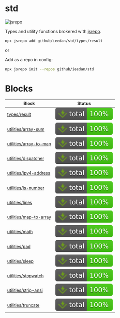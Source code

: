 # std

![jsrepo](https://jsrepo.dev/badges/jsrepo.svg)

Types and utility functions brokered with [jsrepo](https://jsrepo.dev).

```bash
npx jsrepo add github/ieedan/std/types/result
```

or

Add as a repo in config:

```bash
npx jsrepo init --repos github/ieedan/std
```

# Blocks

| Block                                                                                                   | Status                                                                                           |
| ------------------------------------------------------------------------------------------------------- | ------------------------------------------------------------------------------------------------ |
| [types/result](https://ieedan.github.io/std/classes/types_result.Result.html)                           | ![Tests](https://raw.githubusercontent.com/ieedan/std/refs/heads/main/badges/coverage-total.svg) |
| [utilities/array-sum](https://ieedan.github.io/std/functions/utilities_array_sum.arraySum.html)         | ![Tests](https://raw.githubusercontent.com/ieedan/std/refs/heads/main/badges/coverage-total.svg) |
| [utilities/array-to-map](https://ieedan.github.io/std/functions/utilities_array_to_map.arrayToMap.html) | ![Tests](https://raw.githubusercontent.com/ieedan/std/refs/heads/main/badges/coverage-total.svg) |
| [utilities/dispatcher](https://ieedan.github.io/std/types/utilities_dispatcher.Dispatcher.html)         | ![Tests](https://raw.githubusercontent.com/ieedan/std/refs/heads/main/badges/coverage-total.svg) |
| [utilities/ipv4-address](https://ieedan.github.io/std/modules/utilities_ipv4_address.html)              | ![Tests](https://raw.githubusercontent.com/ieedan/std/refs/heads/main/badges/coverage-total.svg) |
| [utilities/is-number](https://ieedan.github.io/std/functions/utilities_is_number.isNumber.html)         | ![Tests](https://raw.githubusercontent.com/ieedan/std/refs/heads/main/badges/coverage-total.svg) |
| [utilities/lines](https://ieedan.github.io/std/functions/utilities_lines.html)                          | ![Tests](https://raw.githubusercontent.com/ieedan/std/refs/heads/main/badges/coverage-total.svg) |
| [utilities/map-to-array](https://ieedan.github.io/std/functions/utilities_map_to_array.mapToArray.html) | ![Tests](https://raw.githubusercontent.com/ieedan/std/refs/heads/main/badges/coverage-total.svg) |
| [utilities/math](https://ieedan.github.io/std/modules/utilities_math.html)                              | ![Tests](https://raw.githubusercontent.com/ieedan/std/refs/heads/main/badges/coverage-total.svg) |
| [utilities/pad](https://ieedan.github.io/std/functions/utilities_pad.leftPad.html)                      | ![Tests](https://raw.githubusercontent.com/ieedan/std/refs/heads/main/badges/coverage-total.svg) |
| [utilities/sleep](https://ieedan.github.io/std/functions/utilities_sleep.sleep.html)                    | ![Tests](https://raw.githubusercontent.com/ieedan/std/refs/heads/main/badges/coverage-total.svg) |
| [utilities/stopwatch](https://ieedan.github.io/std/types/utilities_stopwatch.Stopwatch.html)            | ![Tests](https://raw.githubusercontent.com/ieedan/std/refs/heads/main/badges/coverage-total.svg) |
| [utilities/strip-ansi](https://ieedan.github.io/std/functions/utilities_strip_ansi.stripAsni.html)      | ![Tests](https://raw.githubusercontent.com/ieedan/std/refs/heads/main/badges/coverage-total.svg) |
| [utilities/truncate](https://ieedan.github.io/std/functions/utilities_truncate.truncate.html)           | ![Tests](https://raw.githubusercontent.com/ieedan/std/refs/heads/main/badges/coverage-total.svg) |
